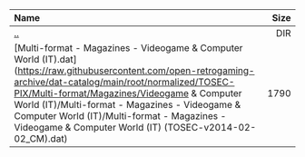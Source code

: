 |Name|Size|
|:---|---:|
|[..](../index.html)|DIR|
|[Multi-format - Magazines - Videogame & Computer World (IT).dat](https://raw.githubusercontent.com/open-retrogaming-archive/dat-catalog/main/root/normalized/TOSEC-PIX/Multi-format/Magazines/Videogame & Computer World (IT)/Multi-format - Magazines - Videogame & Computer World (IT)/Multi-format - Magazines - Videogame & Computer World (IT) (TOSEC-v2014-02-02_CM).dat)|1790|
